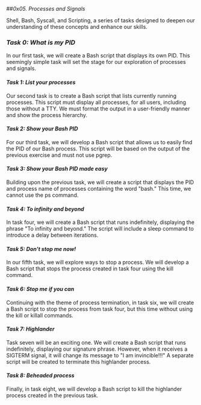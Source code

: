 ##*0x05. Processes and Signals*

Shell, Bash, Syscall, and Scripting, a series of tasks designed to deepen our understanding of these concepts and enhance our skills.

### *Task 0: What is my PID*

In our first task, we will create a Bash script that displays its own PID. This seemingly simple task will set the stage for our exploration of processes and signals.

#### *Task 1: List your processes*

Our second task is to create a Bash script that lists currently running processes. This script must display all processes, for all users, including those without a TTY. We must format the output in a user-friendly manner and show the process hierarchy.

#### *Task 2: Show your Bash PID*

For our third task, we will develop a Bash script that allows us to easily find the PID of our Bash process. This script will be based on the output of the previous exercise and must not use pgrep.

#### *Task 3: Show your Bash PID made easy*

Building upon the previous task, we will create a script that displays the PID and process name of processes containing the word "bash." This time, we cannot use the ps command.

#### *Task 4: To infinity and beyond*

In task four, we will create a Bash script that runs indefinitely, displaying the phrase "To infinity and beyond." The script will include a sleep command to introduce a delay between iterations.

#### *Task 5: Don't stop me now!*

In our fifth task, we will explore ways to stop a process. We will develop a Bash script that stops the process created in task four using the kill command.

#### *Task 6: Stop me if you can*

Continuing with the theme of process termination, in task six, we will create a Bash script to stop the process from task four, but this time without using the kill or killall commands.

#### *Task 7: Highlander*

Task seven will be an exciting one. We will create a Bash script that runs indefinitely, displaying our signature phrase. However, when it receives a SIGTERM signal, it will change its message to "I am invincible!!!" A separate script will be created to terminate this highlander process.

#### *Task 8: Beheaded process*

Finally, in task eight, we will develop a Bash script to kill the highlander process created in the previous task.